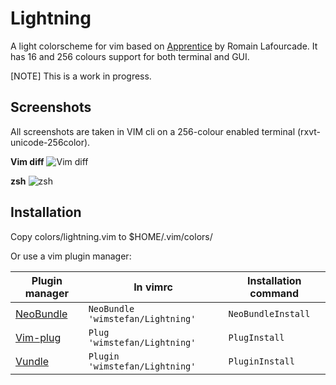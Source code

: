 # Lightning
A light colorscheme for vim based on [Apprentice](https://github.com/romainl/Apprentice/) by Romain Lafourcade.
It has 16 and 256 colours support for both terminal and GUI.

[NOTE]
This is a work in progress.

## Screenshots
All screenshots are taken in VIM cli on a 256-colour enabled terminal (rxvt-unicode-256color).

**Vim diff**
![Vim diff](http://wimstefan.github.io/screenshots/vimdiff.png "Vim diff")

**zsh**
![zsh](http://wimstefan.github.io/screenshots/zsh.png "zsh")

## Installation
Copy colors/lightning.vim to $HOME/.vim/colors/

Or use a vim plugin manager:

| Plugin manager                                         | In vimrc                         | Installation command |
|--------------------------------------------------------|----------------------------------|----------------------|
| [NeoBundle](https://github.com/Shougo/neobundle.vim)   | `NeoBundle 'wimstefan/Lightning'` | `NeoBundleInstall`     |
| [Vim-plug](https://github.com/junegunn/vim-plug)       | `Plug 'wimstefan/Lightning'`      | `PlugInstall`          |
| [Vundle](https://github.com/gmarik/Vundle.vim)         | `Plugin 'wimstefan/Lightning'`    | `PluginInstall`        |
